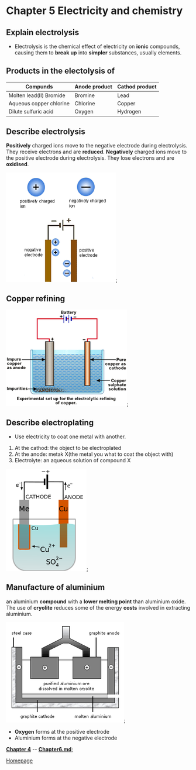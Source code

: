 # Chapter 5 Electricity and chemistry

## Explain electrolysis

- Electrolysis is the chemical effect of electricity on **ionic** compounds, causing them to **break up** into **simpler** substances, usually elements.

## Products in the electolysis of

Compunds | Anode product | Cathod product
---------|---------------|---------------
Molten lead(II) Bromide | Bromine | Lead
Aqueous copper chlorine | Chlorine | Copper
Dilute sulfuric acid | Oxygen | Hydrogen

## Describe electrolysis

**Positively** charged ions move to the negative electrode during electrolysis. They receive electrons and are **reduced**.
**Negatively** charged ions move to the positive electrode during electrolysis. They lose electrons and are **oxidised**.

![Electrolysis](res/electrolysis.gif);

## Copper refining

![Copper refining](res/copper_refine.png);

## Describe electroplating

- Use electricity to coat one metal with another.

1. At the cathod: the object to be electroplated
2. At the anode: metak X(the metal you what to coat the object with)
3. Electrolyte: an aqueous solution of compound X

![Copper electroplating](res/copper_electroplating.png);

## Manufacture of aluminium

an aluminium **compound** with a **lower melting point** than aluminium oxide. The use of **cryolite** reduces some of the energy **costs** involved in extracting aluminium.

![Aluminium extraction](res/aluminium_extraction.gif);

- **Oxygen** forms at the positive electrode
- Aluminium forms at the negative electrode



[**Chapter 4**](chapter4.md) -- [**Chapter6.md**](chapter6.md);

[Homepage](../../README.md)
